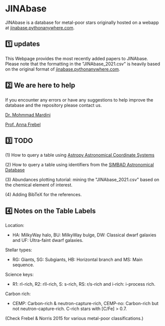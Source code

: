 # JINAbase
JINAbase is a database for metal-poor stars originally hosted on a webapp at [jinabase.pythonanywhere.com](https://jinabase.pythonanywhere.com).

:one: updates
-------------
This Webpage provides the most recently added papers to JINAbase. Please note that the formatting in the "JINAbase_2021.csv" is heavily based on the original format of [jinabase.pythonanywhere.com](https://jinabase.pythonanywhere.com).

:two: We are here to help
-------------------------
If you encounter any errors or have any suggestions to help improve the database and the repository please contact us.

[Dr. Mohmmad Mardini](mailto:mardini_mohammad@hotmail.com?subject=[GitHub]%20Source%20Han%20Sans)
 
[Prof. Anna Frebel](mailto:afrebel@mit.edu?subject=[GitHub]%20Source%20Han%20Sans)


:three: TODO
-------------
(1) How to query a table using [Astropy Astronomical Coordinate Systems](https://docs.astropy.org/en/stable/coordinates/index.html)

(2) How to query a table using identifiers from the [SIMBAD Astronomical Database](http://simbad.cds.unistra.fr/simbad/)

(3) Abundances plotting tutorial: mining the "JINAbase_2021.csv" based on the chemical element of interest.

(4) Adding BibTeX for the references.


:four: Notes on the Table Labels
--------------------------------
Location: 
- HA: MilkyWay halo, BU: MilkyWay bulge, DW: Classical dwarf galaxies and UF: Ultra-faint dwarf galaxies.

Stellar types: 
- RG: Giants, SG: Subgiants, HB: Horizontal branch and MS: Main sequence.

Science keys: 
- R1: rI-rich, R2: rII-rich, S: s-rich, RS: r/s-rich and i-rich: i-process rich.

Carbon rich: 
- CEMP: Carbon-rich & neutron-capture-rich, CEMP-no: Carbon-rich but not neutron-capture-rich. C-rich stars with [C/Fe] > 0.7.

(Check Frebel & Norris 2015 for various metal-poor classifications.)